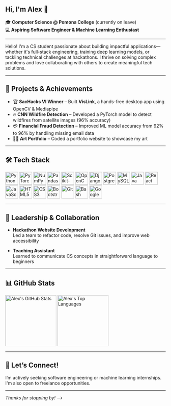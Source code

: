 ## Hi, I'm Alex 👋

<!--
**seohyeonlee2020/seohyeonlee2020** is a ✨ _special_ ✨ repository because its `README.md` (this file) appears on your GitHub profile. -->

🎓 **Computer Science @ Pomona College** (currently on leave)  
💻 **Aspiring Software Engineer & Machine Learning Enthusiast**

---

Hello! I'm a CS student passionate about building impactful applications—whether it's full-stack engineering, training deep learning models, or tackling technical challenges at hackathons. I thrive on solving complex problems and love collaborating with others to create meaningful tech solutions.

---

## 🚀 Projects & Achievements

- 🏆 **SacHacks VI Winner** – Built **VisLink**, a hands-free desktop app using OpenCV & Mediapipe
- 🔥 **CNN Wildfire Detection** – Developed a PyTorch model to detect wildfires from satellite images (96% accuracy)
- 💳 **Financial Fraud Detection** – Improved ML model accuracy from 92% to 96% by handling missing email data
- 👩‍🏫 **Art Portfolio** – Coded a portfolio website to showcase my art

---

## 🛠️ Tech Stack

<p align="left">
  <img src="https://cdn.jsdelivr.net/gh/devicons/devicon/icons/python/python-original.svg" alt="Python" width="40" height="40"/>
  <img src="https://cdn.jsdelivr.net/gh/devicons/devicon/icons/pytorch/pytorch-original.svg" alt="PyTorch" width="40" height="40"/>
  <img src="https://cdn.jsdelivr.net/gh/devicons/devicon/icons/numpy/numpy-original.svg" alt="NumPy" width="40" height="40"/>
  <img src="https://cdn.jsdelivr.net/gh/devicons/devicon/icons/pandas/pandas-original.svg" alt="Pandas" width="40" height="40"/>
  <img src="https://cdn.jsdelivr.net/gh/devicons/devicon/icons/scikit-learn/scikit-learn-original.svg" alt="Scikit-learn" width="40" height="40"/>
  <img src="https://cdn.jsdelivr.net/gh/devicons/devicon/icons/opencv/opencv-original.svg" alt="OpenCV" width="40" height="40"/>
  <img src="https://cdn.jsdelivr.net/gh/devicons/devicon/icons/django/django-plain.svg" alt="Django" width="40" height="40"/>
  <img src="https://cdn.jsdelivr.net/gh/devicons/devicon/icons/postgresql/postgresql-original.svg" alt="PostgreSQL" width="40" height="40"/>
  <img src="https://cdn.jsdelivr.net/gh/devicons/devicon/icons/mysql/mysql-original.svg" alt="MySQL" width="40" height="40"/>
  <img src="https://cdn.jsdelivr.net/gh/devicons/devicon/icons/java/java-original.svg" alt="Java" width="40" height="40"/>
  <img src="https://cdn.jsdelivr.net/gh/devicons/devicon/icons/react/react-original.svg" alt="React" width="40" height="40"/>
  <img src="https://cdn.jsdelivr.net/gh/devicons/devicon/icons/javascript/javascript-original.svg" alt="JavaScript" width="40" height="40"/>
  <img src="https://cdn.jsdelivr.net/gh/devicons/devicon/icons/html5/html5-original.svg" alt="HTML5" width="40" height="40"/>
  <img src="https://cdn.jsdelivr.net/gh/devicons/devicon/icons/css3/css3-original.svg" alt="CSS3" width="40" height="40"/>
  <img src="https://cdn.jsdelivr.net/gh/devicons/devicon/icons/bootstrap/bootstrap-original.svg" alt="Bootstrap" width="40" height="40"/>
  <img src="https://cdn.jsdelivr.net/gh/devicons/devicon/icons/git/git-original.svg" alt="Git" width="40" height="40"/>
  <img src="https://cdn.jsdelivr.net/gh/devicons/devicon/icons/bash/bash-original.svg" alt="Bash" width="40" height="40"/>
  <img src="https://cdn.jsdelivr.net/gh/devicons/devicon/icons/googlecolab/googlecolab-original.svg" alt="Google Colab" width="40" height="40"/>
</p>

---

## 🌟 Leadership & Collaboration

- **Hackathon Website Development**  
  Led a team to refactor code, resolve Git issues, and improve web accessibility

- **Teaching Assistant**  
  Learned to communicate CS concepts in straightforward language to beginners
---

## 📊 GitHub Stats

<p align="left">
  <img src="https://github-readme-stats.vercel.app/api?username=seohyeonlee2020&show_icons=true&theme=default" alt="Alex's GitHub Stats" height="160"/>
  <img src="https://github-readme-stats.vercel.app/api/top-langs/?username=seohyeonlee2020&layout=compact&hide=html,css&theme=default" alt="Alex's Top Languages" height="160"/>
</p>

---

## 🤝 Let’s Connect!

I’m actively seeking software engineering or machine learning internships. I'm also open to freelance opportunities.  

<!--
**Contact:**  
[Add your LinkedIn, Email, or personal website here!]
-->

---

_Thanks for stopping by!_
-->
